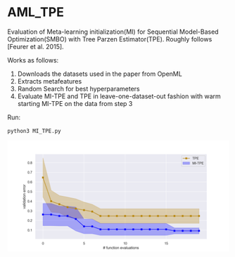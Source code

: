 # AML_TPE

Evaluation of Meta-learning initialization(MI) for Sequential Model-Based Optimization(SMBO) with Tree Parzen Estimator(TPE).
Roughly follows [Feurer et al. 2015].

Works as follows:
1. Downloads the datasets used in the paper from OpenML
2. Extracts metafeatures
3. Random Search for best hyperparameters
4. Evaluate MI-TPE and TPE in leave-one-dataset-out fashion with warm starting MI-TPE on the data from step 3

Run:

```bash
python3 MI_TPE.py
```

![performance](/img/lymph.png)

